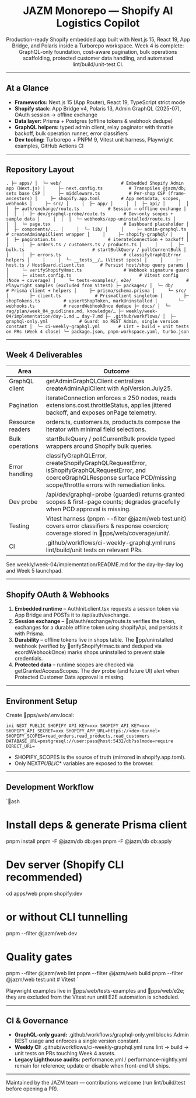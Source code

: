 <div align="center">

# JAZM Monorepo — Shopify AI Logistics Copilot

Production-ready Shopify embedded app built with Next.js 15, React 19, App Bridge, and Polaris inside a Turborepo workspace. Week 4 is complete: GraphQL-only foundation, cost-aware pagination, bulk operations scaffolding, protected customer data handling, and automated lint/build/unit-test CI.

</div>

---

## At a Glance

- **Frameworks:** Next.js 15 (App Router), React 19, TypeScript strict mode
- **Shopify stack:** App Bridge v4, Polaris 13, Admin GraphQL (2025-07), OAuth session → offline exchange
- **Data layer:** Prisma + Postgres (offline tokens & webhook dedupe)
- **GraphQL helpers:** typed admin client, relay paginator with throttle backoff, bulk operation runner, error classifiers
- **Dev tooling:** Turborepo + PNPM 9, Vitest unit harness, Playwright examples, GitHub Actions CI

---

## Repository Layout

`.
├─ apps/
│  └─ web/                       # Embedded Shopify Admin app (Next.js)
│     ├─ next.config.ts          # Transpiles @jazm/db; sets base CSP
│     ├─ middleware.ts           # Per-shop CSP (frame-ancestors)
│     ├─ shopify.app.toml        # App metadata, scopes, webhooks
│     ├─ src/
│     │  ├─ app/
│     │  │  ├─ api/
│     │  │  │  ├─ auth/exchange/route.ts           # Session → offline exchange
│     │  │  │  ├─ dev/graphql-probe/route.ts       # Dev-only scopes + sample data
│     │  │  │  └─ webhooks/app-uninstalled/route.ts
│     │  │  └─ page.tsx                            # Dashboard placeholder
│     │  ├─ components/...
│     │  └─ lib/
│     │     ├─ admin-graphql.ts                    # createAdminApiClient wrapper
│     │     ├─ shopify-graphql/
│     │     │  ├─ pagination.ts                    # iterateConnection + backoff
│     │     │  ├─ orders.ts / customers.ts / products.ts
│     │     │  ├─ bulk.ts                          # startBulkQuery / pollCurrentBulk
│     │     │  ├─ errors.ts                        # classifyGraphQLError helpers
│     │     │  └─ __tests__/… (Vitest specs)
│     │     ├─ host.ts / HostGuard.client.tsx      # Persist host/shop query params
│     │     └─ verifyShopifyHmac.ts                # Webhook signature guard
│     ├─ vitest.config.ts                          # Vitest config (Node + coverage)
│     └─ tests-examples/, e2e/                     # Playwright samples (excluded from Vitest)
├─ packages/
│  └─ db/                         # Prisma client + helpers
│     ├─ prisma/schema.prisma
│     └─ src/
│        ├─ client.ts             # PrismaClient singleton
│        ├─ shopTokens.ts         # upsertShopToken, markUninstalled
│        └─ webhooks.ts           # recordWebhookOnce dedupe
├─ docs/
│  └─ rag/plan/week_04_guidlines.md, knowledge/…
├─ weekly/week-04/implementation/day-1.md … day-7.md
├─ .github/workflows/
│  ├─ graphql-only.yml            # Guard: no REST Admin, single version constant
│  └─ ci-weekly-graphql.yml       # Lint + build + unit tests on PRs (Week 4 close)
└─ package.json, pnpm-workspace.yaml, turbo.json`

---

## Week 4 Deliverables

| Area             | Outcome                                                                                                                                                                           |
| ---------------- | --------------------------------------------------------------------------------------------------------------------------------------------------------------------------------- |
| GraphQL client   | getAdminGraphQLClient centralizes createAdminApiClient with ApiVersion.July25.                                                                                                    |
| Pagination       | iterateConnection enforces ≤ 250 nodes, reads extensions.cost.throttleStatus, applies jittered backoff, and exposes onPage telemetry.                                             |
| Resource readers | orders.ts, customers.ts, products.ts compose the iterator with minimal field selections.                                                                                          |
| Bulk operations  | startBulkQuery / pollCurrentBulk provide typed wrappers around Shopify bulk queries.                                                                                              |
| Error handling   | classifyGraphQLError, createShopifyGraphQLRequestError, isShopifyGraphQLRequestError, and coerceGraphQLResponse surface PCD/missing scope/throttle errors with remediation links. |
| Dev probe        | /api/dev/graphql-probe (guarded) returns granted scopes & first-page counts; degrades gracefully when PCD approval is missing.                                                    |
| Testing          | Vitest harness (pnpm --filter @jazm/web test:unit) covers error classifiers & response coercion; coverage stored in pps/web/coverage/unit/.                                       |
| CI               | .github/workflows/ci-weekly-graphql.yml runs lint/build/unit tests on relevant PRs.                                                                                               |

See weekly/week-04/implementation/README.md for the day-by-day log and Week 5 launchpad.

---

## Shopify OAuth & Webhooks

1. **Embedded runtime** – AuthInit.client.tsx requests a session token via App Bridge and POSTs it to /api/auth/exchange.
2. **Session exchange** – pi/auth/exchange/route.ts verifies the token, exchanges for a durable offline token using shopifyApi, and persists it with Prisma.
3. **Durability** – offline tokens live in shops table. The pp/uninstalled webhook (verified by erifyShopifyHmac.ts and deduped via
   ecordWebhookOnce) marks shops uninstalled to prevent stale credentials.
4. **Protected data** – runtime scopes are checked via getGrantedAccessScopes. The dev probe (and future UI) alert when Protected Customer Data approval is missing.

---

## Environment Setup

Create pps/web/.env.local:

`ini
NEXT_PUBLIC_SHOPIFY_API_KEY=xxx
SHOPIFY_API_KEY=xxx
SHOPIFY_API_SECRET=xxx
SHOPIFY_APP_URL=https://<dev-tunnel>
SHOPIFY_SCOPES=read_orders,read_products,read_customers
DATABASE_URL=postgresql://user:pass@host:5432/db?sslmode=require
DIRECT_URL=
`

- SHOPIFY_SCOPES is the source of truth (mirrored in shopify.app.toml).
- Only NEXT*PUBLIC*\* variables are exposed to the browser.

---

## Development Workflow

`ash

# Install deps & generate Prisma client

pnpm install
pnpm -F @jazm/db db:gen
pnpm -F @jazm/db db:apply

# Dev server (Shopify CLI recommended)

cd apps/web
pnpm shopify:dev

# or without CLI tunnelling

pnpm --filter @jazm/web dev

# Quality gates

pnpm --filter @jazm/web lint
pnpm --filter @jazm/web build
pnpm --filter @jazm/web test:unit # Vitest
`

Playwright examples live in pps/web/tests-examples and pps/web/e2e; they are excluded from the Vitest run until E2E automation is scheduled.

---

## CI & Governance

- **GraphQL-only guard:** .github/workflows/graphql-only.yml blocks Admin REST usage and enforces a single version constant.
- **Weekly CI:** .github/workflows/ci-weekly-graphql.yml runs lint → build → unit tests on PRs touching Week 4 assets.
- **Legacy Lighthouse audits:** performance.yml / performance-nightly.yml remain for reference; update or disable when front-end UI ships.

---

Maintained by the JAZM team — contributions welcome (run lint/build/test before opening a PR).
